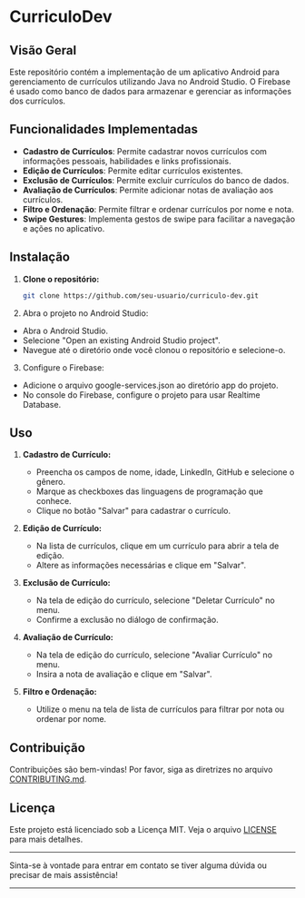 # CurriculoDev

## Visão Geral
Este repositório contém a implementação de um aplicativo Android para gerenciamento de currículos utilizando Java no Android Studio. O Firebase é usado como banco de dados para armazenar e gerenciar as informações dos currículos.

## Funcionalidades Implementadas

- **Cadastro de Currículos**: Permite cadastrar novos currículos com informações pessoais, habilidades e links profissionais.
- **Edição de Currículos**: Permite editar currículos existentes.
- **Exclusão de Currículos**: Permite excluir currículos do banco de dados.
- **Avaliação de Currículos**: Permite adicionar notas de avaliação aos currículos.
- **Filtro e Ordenação**: Permite filtrar e ordenar currículos por nome e nota.
- **Swipe Gestures**: Implementa gestos de swipe para facilitar a navegação e ações no aplicativo.

## Instalação

1. **Clone o repositório:**
   ```bash
   git clone https://github.com/seu-usuario/curriculo-dev.git
   ```
2. Abra o projeto no Android Studio:

- Abra o Android Studio.
- Selecione "Open an existing Android Studio project".
- Navegue até o diretório onde você clonou o repositório e selecione-o.

3. Configure o Firebase:

- Adicione o arquivo google-services.json ao diretório app do projeto.
- No console do Firebase, configure o projeto para usar Realtime Database.

## Uso

1. **Cadastro de Currículo:**
   - Preencha os campos de nome, idade, LinkedIn, GitHub e selecione o gênero.
   - Marque as checkboxes das linguagens de programação que conhece.
   - Clique no botão "Salvar" para cadastrar o currículo.

2. **Edição de Currículo:**
   - Na lista de currículos, clique em um currículo para abrir a tela de edição.
   - Altere as informações necessárias e clique em "Salvar".

3. **Exclusão de Currículo:**
   - Na tela de edição do currículo, selecione "Deletar Currículo" no menu.
   - Confirme a exclusão no diálogo de confirmação.

4. **Avaliação de Currículo:**
   - Na tela de edição do currículo, selecione "Avaliar Currículo" no menu.
   - Insira a nota de avaliação e clique em "Salvar".

5. **Filtro e Ordenação:**
   - Utilize o menu na tela de lista de currículos para filtrar por nota ou ordenar por nome.

## Contribuição
Contribuições são bem-vindas! Por favor, siga as diretrizes no arquivo [CONTRIBUTING.md](CONTRIBUTING.md).

## Licença
Este projeto está licenciado sob a Licença MIT. Veja o arquivo [LICENSE](LICENSE) para mais detalhes.

---

Sinta-se à vontade para entrar em contato se tiver alguma dúvida ou precisar de mais assistência!

---
